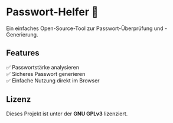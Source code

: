 # Passwort-Helfer 🔐

Ein einfaches Open-Source-Tool zur Passwort-Überprüfung und -Generierung.

## Features
✅ Passwortstärke analysieren  
✅ Sicheres Passwort generieren  
✅ Einfache Nutzung direkt im Browser  

## Lizenz
Dieses Projekt ist unter der **GNU GPLv3** lizenziert.  
